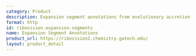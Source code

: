 ```yaml
---
category: Product
description: Expansion segment annotations from evolutionary accretion model
format: http
id: ribovision.expansion-segments
name: Expansion Segment Annotations
product_url: https://ribovision2.chemistry.gatech.edu/
layout: product_detail
---
```

